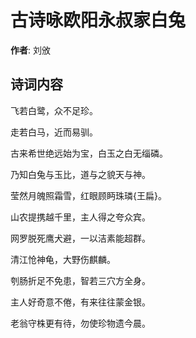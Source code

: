 # 古诗咏欧阳永叔家白兔

**作者**: 刘攽

## 诗词内容

飞若白鹭，众不足珍。

走若白马，近而易驯。

古来希世绝远始为宝，白玉之白无缁磷。

乃知白兔与玉比，道与之貌天与神。

莹然月魄照霜雪，红眼顾眄珠璘{王扁}。

山农提携越千里，主人得之夸众宾。

网罗脱死鹰犬避，一以洁素能超群。

清江怆神龟，大野伤麒麟。

刳肠折足不免患，智若三穴方全身。

主人好奇意不倦，有来往往蒙金银。

老翁守株更有待，勿使珍物遗今晨。

